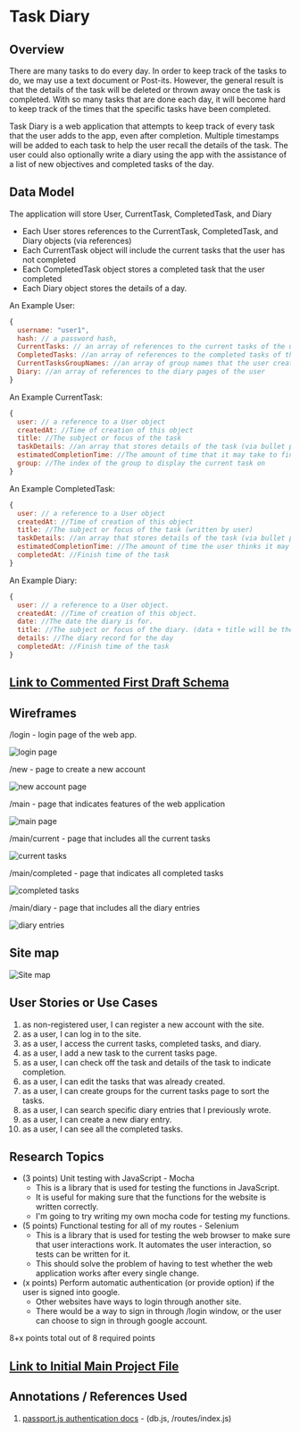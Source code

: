 
# Task Diary

## Overview

There are many tasks to do every day. In order to keep track of the tasks to do, we may use a text document or Post-its. However, the general result is that the details of the task will be deleted or thrown away once the task is completed. With so many tasks that are done each day, it will become hard to keep track of the times that the specific tasks have been completed.

Task Diary is a web application that attempts to keep track of every task that the user adds to the app, even after completion. Multiple timestamps will be added to each task to help the user recall the details of the task. The user could also optionally write a diary using the app with the assistance of a list of new objectives and completed tasks of the day.


## Data Model

The application will store User, CurrentTask, CompletedTask, and Diary

* Each User stores references to the CurrentTask, CompletedTask, and Diary objects (via references)
* Each CurrentTask object will include the current tasks that the user has not completed
* Each CompletedTask object stores a completed task that the user completed
* Each Diary object stores the details of a day.

An Example User:

```javascript
{
  username: "user1",
  hash: // a password hash,
  CurrentTasks: // an array of references to the current tasks of the user
  CompletedTasks: //an array of references to the completed tasks of the user
  CurrentTasksGroupNames: //an array of group names that the user creates to sort the current tasks
  Diary: //an array of references to the diary pages of the user
}
```

An Example CurrentTask:

```javascript
{
  user: // a reference to a User object
  createdAt: //Time of creation of this object
  title: //The subject or focus of the task
  taskDetails: //an array that stores details of the task (via bullet points).
  estimatedCompletionTime: //The amount of time that it may take to finish the task 
  group: //The index of the group to display the current task on
}
```

An Example CompletedTask:

```javascript
{
  user: // a reference to a User object
  createdAt: //Time of creation of this object
  title: //The subject or focus of the task (written by user)
  taskDetails: //an array that stores details of the task (via bullet points by the user).
  estimatedCompletionTime: //The amount of time the user thinks it may take to finish the task 
  completedAt: //Finish time of the task
}
```

An Example Diary:

```javascript
{
  user: // a reference to a User object.
  createdAt: //Time of creation of this object. 
  date: //The date the diary is for.
  title: //The subject or focus of the diary. (data + title will be the title of the diary page shown to the user)
  details: //The diary record for the day
  completedAt: //Finish time of the task
}
```


## [Link to Commented First Draft Schema](db.js) 

## Wireframes

/login - login page of the web app. <!-- The site might or might not try logging in through google first. -->

![login page](documentation/login.jpg)

/new - page to create a new account

![new account page](documentation/new.jpg)

/main - page that indicates features of the web application

![main page](documentation/main.jpg)

/main/current - page that includes all the current tasks

![current tasks](documentation/main-current.jpg)

/main/completed - page that indicates all completed tasks

![completed tasks](documentation/main-completed.jpg)

/main/diary - page that includes all the diary entries

![diary entries](documenation/main-diary.jpg)

## Site map

![Site map](documentation/sitemap.jpg)

## User Stories or Use Cases

1. as non-registered user, I can register a new account with the site.
2. as a user, I can log in to the site.
3. as a user, I access the current tasks, completed tasks, and diary.
4. as a user, I add a new task to the current tasks page.
5. as a user, I can check off the task and details of the task to indicate completion.
6. as a user, I can edit the tasks that was already created.
7. as a user, I can create groups for the current tasks page to sort the tasks.
8. as a user, I can search specific diary entries that I previously wrote.
9. as a user, I can create a new diary entry.
10. as a user, I can see all the completed tasks.

<!--
11. as a user, I can delete completed tasks.
12. as a user, I can log out.
 -->

## Research Topics

* (3 points) Unit testing with JavaScript - Mocha
    * This is a library that is used for testing the functions in JavaScript.
    * It is useful for making sure that the functions for the website is written correctly.
    * I'm going to try writing my own mocha code for testing my functions.
* (5 points) Functional testing for all of my routes - Selenium
    * This is a library that is used for testing the web browser to make sure that user interactions work. It automates the user interaction, so tests can be written for it. <!-- I think this is how it works -->
    * This should solve the problem of having to test whether the web application works after every single change.
* (x points) Perform automatic authentication (or provide option) if the user is signed into google.
    * Other websites have ways to login through another site.
    * There would be a way to sign in through /login window, or the user can choose to sign in through google account.

8+x points total out of 8 required points


## [Link to Initial Main Project File](app.js) 

## Annotations / References Used

1. [passport.js authentication docs](http://passportjs.org/docs) - (db.js, /routes/index.js)
<!-- 2. [tutorial on vue.js](https://vuejs.org/v2/guide/) - (add link to source code that was based on this) -->


